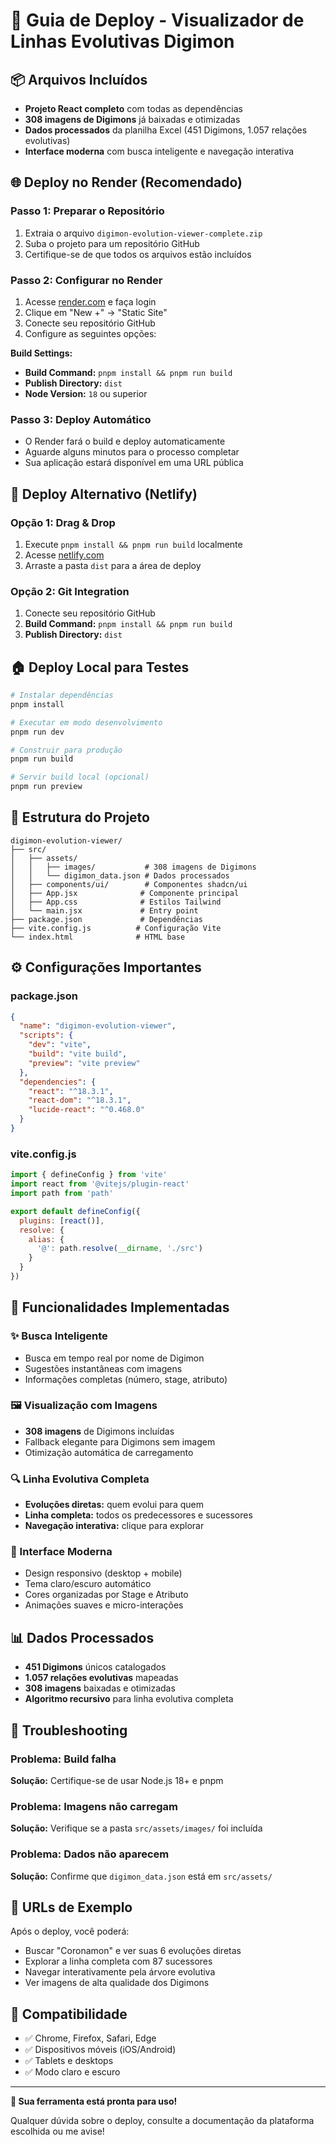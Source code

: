 # 🚀 Guia de Deploy - Visualizador de Linhas Evolutivas Digimon

## 📦 Arquivos Incluídos

- **Projeto React completo** com todas as dependências
- **308 imagens de Digimons** já baixadas e otimizadas
- **Dados processados** da planilha Excel (451 Digimons, 1.057 relações evolutivas)
- **Interface moderna** com busca inteligente e navegação interativa

## 🌐 Deploy no Render (Recomendado)

### Passo 1: Preparar o Repositório
1. Extraia o arquivo `digimon-evolution-viewer-complete.zip`
2. Suba o projeto para um repositório GitHub
3. Certifique-se de que todos os arquivos estão incluídos

### Passo 2: Configurar no Render
1. Acesse [render.com](https://render.com) e faça login
2. Clique em "New +" → "Static Site"
3. Conecte seu repositório GitHub
4. Configure as seguintes opções:

**Build Settings:**
- **Build Command:** `pnpm install && pnpm run build`
- **Publish Directory:** `dist`
- **Node Version:** `18` ou superior

### Passo 3: Deploy Automático
- O Render fará o build e deploy automaticamente
- Aguarde alguns minutos para o processo completar
- Sua aplicação estará disponível em uma URL pública

## 🔧 Deploy Alternativo (Netlify)

### Opção 1: Drag & Drop
1. Execute `pnpm install && pnpm run build` localmente
2. Acesse [netlify.com](https://netlify.com)
3. Arraste a pasta `dist` para a área de deploy

### Opção 2: Git Integration
1. Conecte seu repositório GitHub
2. **Build Command:** `pnpm install && pnpm run build`
3. **Publish Directory:** `dist`

## 🏠 Deploy Local para Testes

```bash
# Instalar dependências
pnpm install

# Executar em modo desenvolvimento
pnpm run dev

# Construir para produção
pnpm run build

# Servir build local (opcional)
pnpm run preview
```

## 📁 Estrutura do Projeto

```
digimon-evolution-viewer/
├── src/
│   ├── assets/
│   │   ├── images/           # 308 imagens de Digimons
│   │   └── digimon_data.json # Dados processados
│   ├── components/ui/        # Componentes shadcn/ui
│   ├── App.jsx              # Componente principal
│   ├── App.css              # Estilos Tailwind
│   └── main.jsx             # Entry point
├── package.json             # Dependências
├── vite.config.js          # Configuração Vite
└── index.html              # HTML base
```

## ⚙️ Configurações Importantes

### package.json
```json
{
  "name": "digimon-evolution-viewer",
  "scripts": {
    "dev": "vite",
    "build": "vite build",
    "preview": "vite preview"
  },
  "dependencies": {
    "react": "^18.3.1",
    "react-dom": "^18.3.1",
    "lucide-react": "^0.468.0"
  }
}
```

### vite.config.js
```javascript
import { defineConfig } from 'vite'
import react from '@vitejs/plugin-react'
import path from 'path'

export default defineConfig({
  plugins: [react()],
  resolve: {
    alias: {
      '@': path.resolve(__dirname, './src')
    }
  }
})
```

## 🎯 Funcionalidades Implementadas

### ✨ Busca Inteligente
- Busca em tempo real por nome de Digimon
- Sugestões instantâneas com imagens
- Informações completas (número, stage, atributo)

### 🖼️ Visualização com Imagens
- **308 imagens** de Digimons incluídas
- Fallback elegante para Digimons sem imagem
- Otimização automática de carregamento

### 🔍 Linha Evolutiva Completa
- **Evoluções diretas:** quem evolui para quem
- **Linha completa:** todos os predecessores e sucessores
- **Navegação interativa:** clique para explorar

### 🎨 Interface Moderna
- Design responsivo (desktop + mobile)
- Tema claro/escuro automático
- Cores organizadas por Stage e Atributo
- Animações suaves e micro-interações

## 📊 Dados Processados

- **451 Digimons** únicos catalogados
- **1.057 relações evolutivas** mapeadas
- **308 imagens** baixadas e otimizadas
- **Algoritmo recursivo** para linha evolutiva completa

## 🔧 Troubleshooting

### Problema: Build falha
**Solução:** Certifique-se de usar Node.js 18+ e pnpm

### Problema: Imagens não carregam
**Solução:** Verifique se a pasta `src/assets/images/` foi incluída

### Problema: Dados não aparecem
**Solução:** Confirme que `digimon_data.json` está em `src/assets/`

## 🚀 URLs de Exemplo

Após o deploy, você poderá:
- Buscar "Coronamon" e ver suas 6 evoluções diretas
- Explorar a linha completa com 87 sucessores
- Navegar interativamente pela árvore evolutiva
- Ver imagens de alta qualidade dos Digimons

## 📱 Compatibilidade

- ✅ Chrome, Firefox, Safari, Edge
- ✅ Dispositivos móveis (iOS/Android)
- ✅ Tablets e desktops
- ✅ Modo claro e escuro

---

**🎉 Sua ferramenta está pronta para uso!**

Qualquer dúvida sobre o deploy, consulte a documentação da plataforma escolhida ou me avise!
